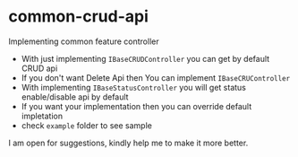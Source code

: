 # common-crud-api
Implementing common feature controller

- With just implementing `IBaseCRUDController` you can get by default CRUD api
- If you don't want Delete Api then You can implement `IBaseCRUController`
- With implementing `IBaseStatusController` you will get status enable/disable api by default
- If you want your implementation then you can override default impletation
- check `example` folder to see sample

I am open for suggestions, kindly help me to make it more better.
